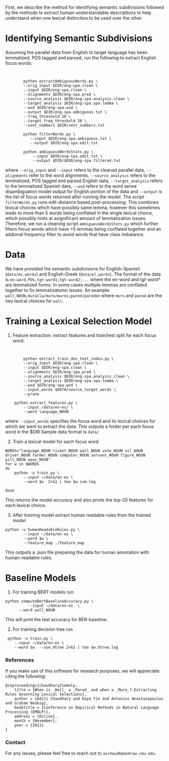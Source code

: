 First, we describe the method for identifying semantic subdivisions followed by the methods to extract human-understandable descriptions to help understand  when one lexical distinction to be used over the other.

# Identifying Semantic Subdivisions
Assuming the parallel data from English to target language has been lemmatized, POS tagged and parsed, run the following to extract English focus words:
```     DIR=/data/en-es/


        python extractAmbiguousWords.py \
        --orig_input $DIR/eng-spa.clean \
        --input $DIR/eng-spa.clean \
        --alignments $DIR/eng-spa.pred \
        --source_analysis $DIR/eng-spa.analysis.clean \
        --target_analysis $DIR/eng-spa.spa.lemma \
        --wsd $DIR/eng-spa.wsd \
        --output $DIR/eng-spa.ambiguous.txt \
        --freq_threshold 10 \
        --target_freq_threshold 20 \
        --sent_numbers $DIR/sent_numbers.txt

        python filterWords.py \
           --input $DIR/eng-spa.ambiguous.txt \
           --output $DIR/eng-spa.edit.txt

        python ambiguousWordsStats.py \
            --input $DIR/eng-spa.edit.txt \
            --output $DIR/$DIR/eng-spa.filtered.txt
 ```
 where ```--orig_input``` and ```--input``` refers to the cleaned parallel data, ```--alignments``` refer to the word alignments, ```--source_analysis``` refers to the lemmatized, POS tagged and parsed English data,
 ```--target_analysis``` refers to the lemmatized Spanish data, ```--wsd``` refers to the word sense disambiguation model output for English portion of the data and ```--output``` is the
list of focus words returned after running the model. 
The script ```filterWords.py``` runs edit-distance based post-processing. This combines lexical choices which have possibly  same lemma, however this sometimes leads to more than 5 words being conflated in the single lexical choice, which possibly hints at 
asignificant amount of lemmatization issues. 
Therefore, we run a cleaning script ```ambiguousWordsStats.py``` which further filters focus words which have >5 lemmas being conflated together and an addional frequency filter to avoid words that have class imbalance.

# Data
We have provided the semantic subdivisions for English-Spanish (```data/es.words```) and  English-Greek (```data/el.words```). The format of the data is 
``` en-word,POS,tgt-word1;tgt-word2;... ``` where the en-word and tgt-word* are lemmatized forms. In some cases multiple lemmas are conflated together  to fix lemmatizatomn issues. An example:
``` wall,NOUN,muralla/muro/muros;pared/paredón ``` where ``` muro ``` and ``` pared ``` are the two lexical choices for ``` wall ```. 

# Training a Lexical Selection Model
1. Feature extraction: extract features and train/test split for each focus word.
```     DIR=/data/en-es/


        python extract_train_dev_test_index.py \
        --orig_input $DIR/eng-spa.clean \
        --input $DIR/eng-spa.clean \
        --alignments $DIR/eng-spa.pred \
        --source_analysis $DIR/eng-spa.analysis.clean \
        --target_analysis $DIR/eng-spa.spa.lemma \
        --wsd $DIR/eng-spa.wsd \
        --input_words $DATA/source_target_words \
        --prune

    python extract_features.py \
        --input /data/en-es/ \
        --word language_NOUN
```
where ```--input_words``` specifies the focus word and its lexical choices for which we want to extract the data. This outputs a folder per each focus word in the $DIR
Sample data format is ```data/```


2. Train a lexical model for each focus word
```
WORDS="language_NOUN ticket_NOUN wall_NOUN vote_NOUN oil_NOUN driver_NOUN farmer_NOUN computer_NOUN servant_NOUN figure_NOUN pill_NOUN wave_NOUN"
for w in $WORDS
do
	python -u train.py \
		--input ~/data/en-es \
		--word $w  2>&1 | tee $w.svm.log

done
```
This returns the model accuracy and also prints the top-20 features for each lexical choice.

3. After training model extract human readable rules from the trained model
```
python -u humanReadableRules.py \
		--input ~/data/en-es \
		--word $w \
		--feature_map ./feature_map
```
This outputs a .json file preparing the data for human annotation with human-readable rules.

# Baseline Models
1. For training BERT models run 
``` 
python computeBertBaselineAccuracy.py \
          --input ~/data/en-es  \
	  --word wall_NOUN 
```
  This will print the test accuracy for BER-baseline.
  
2. For training decision tree run
```
 python -u train.py \
	--input ~/data/en-es \
	--word $w  --use_dtree 2>&1 | tee $w.dtree.log
```

### References
If you make use of this software for research purposes, we will appreciate citing the following:
```
@inproceedings{chaudhary21emnlp,
    title = {When is _Wall_ a _Pared_ and when a _Muro_?:Extracting Rules Governing Lexical Selections},
    author = {Aditi Chaudhary and Kayo Yin and Antonios Anastasopoulos  and Graham Neubig},
    booktitle = {Conference on Empirical Methods in Natural Language Processing (EMNLP)},
    address = {Online},
    month = {November},
    year = {2021}
}
```

### Contact
For any issues, please feel free to reach out to `aschaudh@andrew.cmu.edu`.
